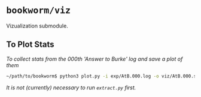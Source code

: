 # `bookworm/viz`
Vizualization submodule.
## To Plot Stats
*To collect stats from the 000th 'Answer to Burke' log and save a plot of them*
```bash
~/path/to/bookworm$ python3 plot.py -i exp/AtB.000.log -o viz/AtB.000.stats.png
```

*It is not (currently) necessary to run `extract.py` first.*

